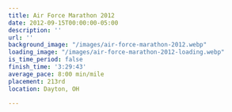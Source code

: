 ```yaml
---
title: Air Force Marathon 2012
date: 2012-09-15T00:00:00-05:00
description: ''
url: ''
background_image: "/images/air-force-marathon-2012.webp"
loading_image: "/images/air-force-marathon-2012-loading.webp"
is_time_period: false
finish_time: '3:29:43'
average_pace: 8:00 min/mile
placement: 213rd
location: Dayton, OH

---
```

